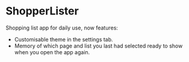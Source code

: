 # ShopperLister
Shopping list app for daily use, now features:
* Customisable theme in the settings tab.
* Memory of which page and list you last had selected ready to show when you open the app again.